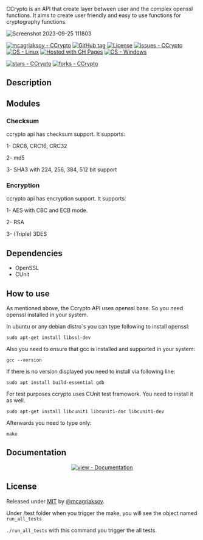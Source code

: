 CCrypto is an API that create layer between user and the complex openssl functions. It aims to create user friendly and easy to use functions for cryptography functions.

![Screenshot 2023-09-25 111803](https://github.com/mcagriaksoy/CCrypto/assets/20202577/2640d0d5-5fcd-4722-9de3-0df76f4123c9)

<a href="https://github.com/mcagriaksoy/CCrypto" title="Go to GitHub repo"><img src="https://img.shields.io/static/v1?label=mcagriaksoy&message=CCrypto&color=blue&logo=github" alt="mcagriaksoy - CCrypto"></a>
<a href="https://github.com/mcagriaksoy/CCrypto/releases/"><img src="https://img.shields.io/github/tag/mcagriaksoy/CCrypto?include_prereleases=&sort=semver&color=blue" alt="GitHub tag"></a>
<a href="#license"><img src="https://img.shields.io/badge/License-MIT-blue" alt="License"></a>
<a href="https://github.com/mcagriaksoy/CCrypto/issues"><img src="https://img.shields.io/github/issues/mcagriaksoy/CCrypto" alt="issues - CCrypto"></a>
[![OS - Linux](https://img.shields.io/badge/OS-Linux-blue?logo=linux&logoColor=white)](https://www.linux.org/ "Go to Linux homepage")
[![Hosted with GH Pages](https://img.shields.io/badge/Hosted_with-GitHub_Pages-blue?logo=github&logoColor=white)](https://pages.github.com/ "Go to GitHub Pages homepage")
[![OS - Windows](https://img.shields.io/badge/OS-Windows-blue?logo=windows&logoColor=white)](https://www.microsoft.com/ "Go to Microsoft homepage")

<a href="https://github.com/mcagriaksoy/CCrypto"><img src="https://img.shields.io/github/stars/mcagriaksoy/CCrypto?style=social" alt="stars - CCrypto"></a>
<a href="https://github.com/mcagriaksoy/CCrypto"><img src="https://img.shields.io/github/forks/mcagriaksoy/CCrypto?style=social" alt="forks - CCrypto"></a>

## Description

## Modules
### Checksum
ccrypto api has checksum support. It supports:

1- CRC8, CRC16, CRC32

2- md5

3- SHA3 with 224, 256, 384, 512 bit support

### Encryption
ccrypto api has encryption support. It supports:

1- AES with CBC and ECB mode.

2- RSA

3- (Triple) 3DES

## Dependencies
- OpenSSL
- CUnit

## How to use
As mentioned above, the Ccrypto API uses openssl base. So you need openssl installed in your system.

In ubuntu or any debian distro`s you can type following to install openssl:

` sudo apt-get install libssl-dev `

Also you need to ensure that gcc is installed and supported in your system:

` gcc --version ` 

If there is no version displayed you need to install via following line:

` sudo apt install build-essential gdb `

For test purposes ccrypto uses CUnit test framework. You need to install it as well.

` sudo apt-get install libcunit1 libcunit1-doc libcunit1-dev `

Afterwards you need to type only:

` make `

</div>
<h2>Documentation</h2>
<div align="center">
<a href="/docs/" title="Go to project documentation"><img src="https://img.shields.io/badge/view-Documentation-blue?style=for-the-badge" alt="view - Documentation"></a>

</div>
<h2>License</h2>
Released under <a href="/LICENSE">MIT</a> by <a href="https://github.com/mcagriaksoy">@mcagriaksoy</a>.

Under /test folder when you trigger the make, you will see the object named `run_all_tests`

`./run_all_tests` with this command you trigger the all tests.


